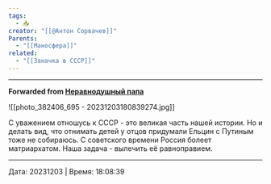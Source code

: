 ```yaml
---
tags:
  - 📥
creator: "[[@Антон Сорвачев]]"
Parents:
  - "[[Маносфера]]"
related:
  - "[[Заначка в СССР]]"
---
```


***

**Forwarded from [Неравнодушный папа](https://t.me/MensConsult/2179)**

![[photo_382406_695 - 20231203180839274.jpg]]

С уважением отношусь к СССР - это великая часть нашей истории. 
Но и делать вид, что отнимать детей у отцов придумали Ельцин с Путиным тоже не собираюсь. 
С советского времени Россия болеет матриархатом. Наша задача - вылечить её равноправием.

---

Дата: 20231203 | Время: 18:08:39

